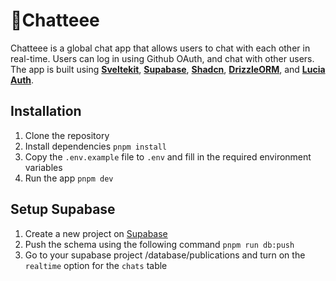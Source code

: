 # 📨Chatteee

Chatteee is a global chat app that allows users to chat with each other in real-time. Users can log in using Github OAuth, and chat with other users. The app is built using **[Sveltekit](https://kit.svelte.dev/)**, **[Supabase](https://supabase.com/)**, **[Shadcn](https://www.shadcn-svelte.com/)**, **[DrizzleORM](https://orm.drizzle.team/)**, and **[Lucia Auth](https://lucia-auth.com/)**.

## Installation

1. Clone the repository
2. Install dependencies
   `pnpm install`
3. Copy the `.env.example` file to `.env` and fill in the required environment variables
4. Run the app
   `pnpm dev`

## Setup Supabase

1. Create a new project on [Supabase](https://supabase.com/)
2. Push the schema using the following command
   `pnpm run db:push`
3. Go to your supabase project /database/publications and turn on the `realtime` option for the `chats` table
